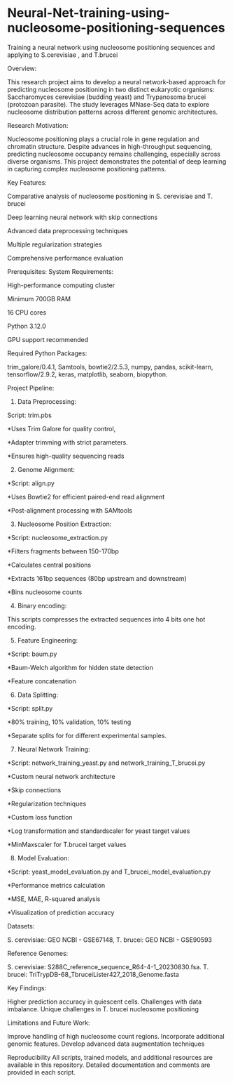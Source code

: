 # Neural-Net-training-using-nucleosome-positioning-sequences
Training a neural network using nucleosome positioning sequences and applying to S.cerevisiae , and T.brucei


Overview:

This research project aims to develop a neural network-based approach for predicting nucleosome positioning in two distinct eukaryotic organisms: Saccharomyces cerevisiae (budding yeast) and Trypanosoma brucei (protozoan parasite). The study leverages MNase-Seq data to explore nucleosome distribution patterns across different genomic architectures.


Research Motivation:

Nucleosome positioning plays a crucial role in gene regulation and chromatin structure. Despite advances in high-throughput sequencing, predicting nucleosome occupancy remains challenging, especially across diverse organisms. This project demonstrates the potential of deep learning in capturing complex nucleosome positioning patterns.


Key Features:

Comparative analysis of nucleosome positioning in S. cerevisiae and T. brucei

Deep learning neural network with skip connections

Advanced data preprocessing techniques

Multiple regularization strategies

Comprehensive performance evaluation



Prerequisites:
System Requirements:

High-performance computing cluster

Minimum 700GB RAM

16 CPU cores

Python 3.12.0

GPU support recommended



Required Python Packages:

trim_galore/0.4.1,
Samtools,
bowtie2/2.5.3,
numpy,
pandas,
scikit-learn,
tensorflow/2.9.2,
keras,
matplotlib,
seaborn,
biopython.


Project Pipeline:

1. Data Preprocessing:
   
Script: trim.pbs

*Uses Trim Galore for quality control,

*Adapter trimming with strict parameters.

*Ensures high-quality sequencing reads


2. Genome Alignment:
   
*Script: align.py

*Uses Bowtie2 for efficient paired-end read alignment

*Post-alignment processing with SAMtools


3. Nucleosome Position Extraction:
   
*Script: nucleosome_extraction.py

*Filters fragments between 150-170bp

*Calculates central positions

*Extracts 161bp sequences (80bp upstream and downstream)

*Bins nucleosome counts


4. Binary encoding:
   
This scripts compresses the extracted sequences into 4 bits one hot encoding.


5. Feature Engineering:
    
*Script: baum.py

*Baum-Welch algorithm for hidden state detection

*Feature concatenation


6. Data Splitting:
   
*Script: split.py

*80% training, 10% validation, 10% testing

*Separate splits for for different experimental samples.


7. Neural Network Training:
   
*Script: network_training_yeast.py and network_training_T_brucei.py

*Custom neural network architecture

*Skip connections

*Regularization techniques

*Custom loss function

*Log transformation and standardscaler for yeast target values

*MinMaxscaler for T.brucei target values


8. Model Evaluation:
    
*Script: yeast_model_evaluation.py and T_brucei_model_evaluation.py

*Performance metrics calculation

*MSE, MAE, R-squared analysis

*Visualization of prediction accuracy


Datasets:

S. cerevisiae: GEO NCBI - GSE67148, 
T. brucei: GEO NCBI - GSE90593

Reference Genomes:

S. cerevisiae: S288C_reference_sequence_R64-4-1_20230830.fsa. 
T. brucei: TriTrypDB-68_TbruceiLister427_2018_Genome.fasta

Key Findings:

Higher prediction accuracy in quiescent cells. Challenges with data imbalance. Unique challenges in T. brucei nucleosome positioning

Limitations and Future Work:

Improve handling of high nucleosome count regions. Incorporate additional genomic features. Develop advanced data augmentation techniques

Reproducibility
All scripts, trained models, and additional resources are available in this repository. Detailed documentation and comments are provided in each script.


